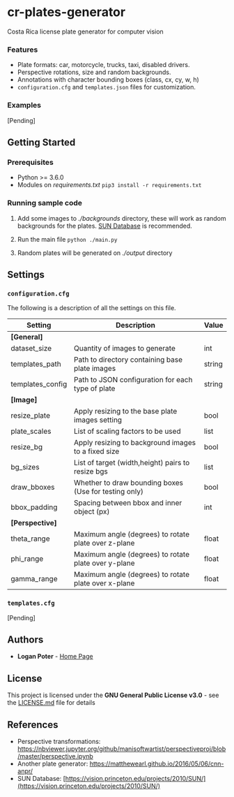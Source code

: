 # cr-plates-generator
Costa Rica license plate generator for computer vision

### Features
  - Plate formats: car, motorcycle, trucks, taxi, disabled drivers.
  - Perspective rotations, size and random backgrounds.
  - Annotations with character bounding boxes (class, cx, cy, w, h)
  - ```configuration.cfg``` and ```templates.json``` files for customization.
  
### Examples
[Pending]

## Getting Started
### Prerequisites
 - Python >= 3.6.0
 - Modules on *requirements.txt*
 ```pip3 install -r requirements.txt```

### Running sample code
 1. Add some images to *./backgrounds* directory, these will work as random backgrounds for the plates. [SUN Database](https://vision.princeton.edu/projects/2010/SUN/) is recommended.
 
 2. Run the main file
 ```python ./main.py``` 
3. Random plates will be generated on *./output* directory

## Settings
### ```configuration.cfg```
The following is a description of all the settings on this file.

|Setting|Description|Value
|--|--|--|
|**[General]**|||
| dataset_size | Quantity of images to generate | int|
| templates_path | Path to directory containing base plate images | string|
| templates_config | Path to JSON configuration for each type of plate | string|
|**[Image]**|||
| resize_plate| Apply resizing to the base plate images setting | bool|
| plate_scales| List of scaling factors to be used | list|
| resize_bg| Apply resizing to background images to a fixed size | bool|
| bg_sizes| List of target (width,height) pairs to resize bgs| list|
| draw_bboxes| Whether to draw bounding boxes (Use for testing only)| bool|
| bbox_padding| Spacing between bbox and inner object (px)| int|
|**[Perspective]**|||
| theta_range|Maximum angle (degrees) to rotate plate over z-plane | float|
| phi_range| Maximum angle (degrees) to rotate plate over y-plane | float|
| gamma_range| Maximum angle (degrees) to rotate plate over x-plane | float|


### ```templates.cfg```
[Pending]

## Authors
* **Logan Poter** - [Home Page](https://github.com/snow-dev-work)

## License
This project is licensed under the **GNU General Public License v3.0** - see the [LICENSE.md](https://github.com/snow-dev-work/cr-plates-generator/blob/master/LICENSE) file for details

## References

 - Perspective transformations: https://nbviewer.jupyter.org/github/manisoftwartist/perspectiveproj/blob/master/perspective.ipynb
 - Another plate generator: https://matthewearl.github.io/2016/05/06/cnn-anpr/
 - SUN Database: [https://vision.princeton.edu/projects/2010/SUN/](https://vision.princeton.edu/projects/2010/SUN/)
